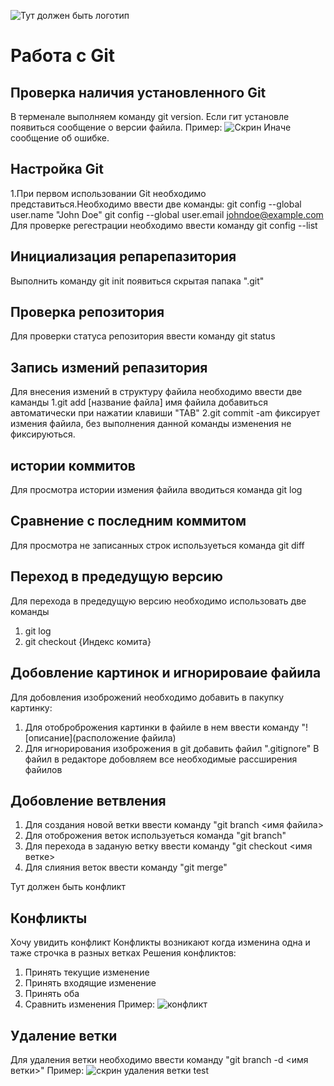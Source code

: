 ![Тут должен быть логотип](git-logo.jpeg)
# Работа с Git
## Проверка наличия установленного Git
В терменале выполняем команду git version. Если гит установле появиться сообщение о версии файила. 
Пример:
![Скрин](ver.JPG)
Иначе сообщение об ошибке.
## Настройка Git
1.При первом использовании Git необходимо представиться.Необходимо ввести две команды:
git config --global user.name "John Doe"
git config --global user.email johndoe@example.com
Для проверке регестрации необходимо  ввести команду git config --list
## Инициализация репарепазитория
Выполнить команду git init появиться скрытая папака ".git" 
## Проверка репозитория
Для проверки статуса репозитория ввести команду git status
## Запись измений репазитория 
Для внесения измений в структуру файила необходимо ввести две каманды 
1.git add [название файла] имя файила добавиться автоматически при нажатии клавиши "TAB"
2.git commit -am  фиксирует измения файила, без выполнения данной команды изменения не фиксируються.
## истории коммитов
Для просмотра истории измения файила вводиться команда git log
## Сравнение с последним коммитом
Для просмотра не записанных строк используеться команда git diff 
## Переход в предедущую версию 
Для перехода в предедущую версию необходимо использовать две команды 
1. git log 
2. git checkout {Индекс комита}
## Добовление картинок и игнорироваие файила 
Для добовления изоброжений необходимо добавить в пакупку картинку:
1. Для отоброброжения картинки в файиле в нем ввести команду "![описание](расположение файила)
2. Для игнорирования изоброжения в git добавить файил ".gitignore"
В файил в редакторе добовляем все необходимые рассширения файилов
## Добовление ветвления 
1. Для создания новой ветки ввести команду "git branch <имя файила>
2. Для отоброжения веток используеться команда "git branch"
3. Для перехода в заданую ветку ввести команду "git checkout <имя ветке>
4. Для слияния веток ввести команду "git merge"

Тут должен быть конфликт 
## Конфликты 
Хочу увидить конфликт 
Конфликты возникают когда изменина одна и таже строчка в разных ветках 
Решения конфликтов:
1. Принять текущие изменение 
2. Принять входящие изменение 
3. Принять оба 
4. Сравнить изменения 
Пример:
![конфликт](conflict.JPG)
## Удаление ветки 
Для удаления ветки необходимо ввести команду "git branch -d <имя ветки>"
Пример:
![скрин удаления ветки test](delete_branch.JPG)